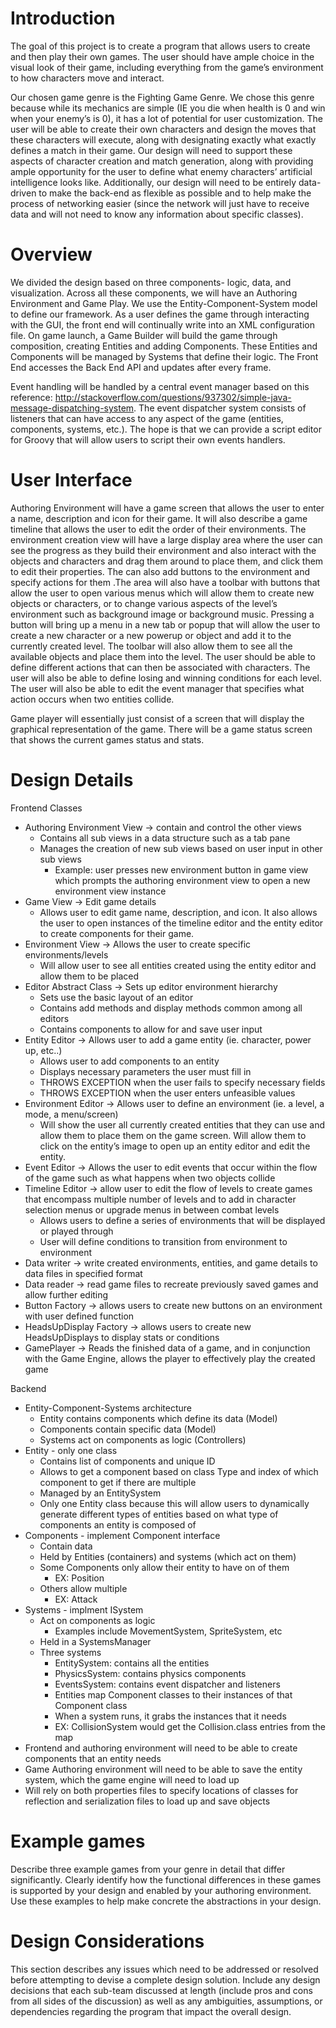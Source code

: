 # Introduction

The goal of this project is to create a program that allows users to create and then play their own games. The user should have ample choice in the visual look of their game, including everything from the game’s environment to how characters move and interact. 

Our chosen game genre is the Fighting Game Genre. We chose this genre because while its mechanics are simple (IE you die when health is 0 and win when your enemy’s is 0), it has a lot of potential for user customization. The user will be able to create their own characters and design the moves that these characters will execute, along with designating exactly what exactly defines a match in their game. Our design will need to support these aspects of character creation and match generation, along with providing ample opportunity for the user to define what enemy characters’ artificial intelligence looks like. Additionally, our design will need to be entirely data-driven to make the back-end as flexible as possible and to help make the process of networking easier (since the network will just have to receive data and will not need to know any information about specific classes).


# Overview

We divided the design based on three components- logic, data, and visualization. Across all these components, we will have an Authoring Environment and Game Play. We use the Entity-Component-System model to define our framework. As a user defines the game through interacting with the GUI, the front end will continually write into an XML configuration file. On game launch,  a Game Builder will build the game through composition, creating Entities and adding Components. These Entities and Components will be managed by Systems that define their logic. The Front End accesses the Back End API and updates after every frame. 

Event handling will be handled by a central event manager based on this reference: http://stackoverflow.com/questions/937302/simple-java-message-dispatching-system. The event dispatcher system consists of listeners that can have access to any aspect of the game (entities, components, systems, etc.). The hope is that we can provide a script editor for Groovy that will allow users to script their own events handlers.

# User Interface

Authoring Environment will have a game screen that allows the user to enter a name, description and icon for their game. It will also describe a game timeline that allows the user to edit the order of their environments.  The environment creation view will have a large display area where the user can see the progress as they build their environment and also interact with the objects and characters and drag them around to place them, and click them to edit their properties. The can also add buttons to the environment and specify actions for them .The area will also have a toolbar with buttons that allow the user to open various menus which will allow them to create new objects or characters, or to change various aspects of the level’s environment such as background image or background music.  Pressing a button will bring up a menu in a new tab or popup that will allow the user to create a new character or a new powerup or object and add it to the currently created level.  The toolbar will also allow them to see all the available objects and place them into the level. The user should be able to define different actions that can then be associated with characters. The user will also be able to define losing and winning conditions for each level. The user will also be able to edit the event manager that specifies what action occurs when two entities collide.

Game player will essentially just consist of a screen that will display the graphical representation of the game. There will be a game status screen that shows the current games status and stats.

# Design Details 

Frontend Classes
* Authoring Environment View -> contain and control the other views
    - Contains all sub views in a data structure such as a tab pane
    - Manages the creation of new sub views based on user input in other sub views
        + Example: user presses new environment button in game view which prompts the authoring environment view to open a new environment view instance
* Game View -> Edit game details 
    - Allows user to edit game name, description, and icon. It also allows the user to open instances of the timeline editor and the entity editor to create components for their game.
* Environment View -> Allows the user to create specific environments/levels
    - Will allow user to see all entities created using the entity editor and allow them to be placed
* Editor Abstract Class -> Sets up editor environment hierarchy 
    - Sets use the basic layout of an editor 
    - Contains add methods and display methods common among all editors
    - Contains components to allow for and save user input
* Entity Editor -> Allows user to add a game entity (ie. character, power up, etc..)
    - Allows user to add components to an entity
    - Displays necessary parameters the user must fill in
    - THROWS EXCEPTION when the user fails to specify necessary fields
    - THROWS EXCEPTION when the user enters unfeasible values 
* Environment Editor -> Allows user to define an environment (ie. a level, a mode, a menu/screen)
    - Will show the user all currently created entities that they can use and allow them to place them on the game screen. Will allow them to click on the entity’s image to open up an entity editor and edit the entity.
* Event Editor -> Allows the user to edit events that occur within the flow of the game such as what happens when two objects collide
* Timeline Editor -> allow user to edit the flow of levels to create games that encompass multiple number of levels and to add in character selection menus or upgrade menus in between combat levels
    - Allows users to define a series of environments that will be displayed or played through
    - User will define conditions to transition from environment to environment 
* Data writer -> write created environments, entities, and game details to data files in specified format
* Data reader -> read game files to recreate previously saved games and allow further editing
* Button Factory -> allows users to create new buttons on an environment with user defined function
* HeadsUpDisplay Factory -> allows users to create new HeadsUpDisplays to display stats or conditions
* GamePlayer →  Reads the finished data of a game, and in conjunction with the Game Engine, allows the player to effectively play the created game

Backend

* Entity-Component-Systems architecture
    - Entity contains components which define its data (Model)
    - Components contain specific data (Model)
    - Systems act on components as logic (Controllers)
* Entity - only one class
    - Contains list of components and unique ID
    - Allows to get a component based on class Type and index of which component to get if there are multiple
    - Managed by an EntitySystem 
    - Only one Entity class because this will allow users to dynamically generate different types of entities based on what type of components an entity is composed of
* Components - implement Component interface
    - Contain data
    - Held by Entities (containers) and systems (which act on them)
    - Some Components only allow their entity to have on of them
        + EX: Position 
    - Others allow multiple
        + EX: Attack
* Systems - implment ISystem
    - Act on components as logic 
        + Examples include MovementSystem, SpriteSystem, etc
    - Held in a SystemsManager 
    - Three systems
        + EntitySystem: contains all the entities
        + PhysicsSystem: contains physics components
        + EventsSystem: contains event dispatcher and listeners 
        + Entities map Component classes to their instances of that Component class
        + When a system runs, it grabs the instances that it needs
        + EX: CollisionSystem would get the Collision.class entries from the map
* Frontend and authoring environment will need to be able to create components that an entity needs
* Game Authoring environment will need to be able to save the entity system, which the game engine will need to load up
* Will rely on both properties files to specify locations of classes for reflection and serialization files to load up and save objects


# Example games

Describe three example games from your genre in detail that differ significantly. Clearly identify how the functional differences in these games is supported by your design and enabled by your authoring environment. Use these examples to help make concrete the abstractions in your design.

# Design Considerations 

This section describes any issues which need to be addressed or resolved before attempting to devise a complete design solution. Include any design decisions that each sub-team discussed at length (include pros and cons from all sides of the discussion) as well as any ambiguities, assumptions, or dependencies regarding the program that impact the overall design.
